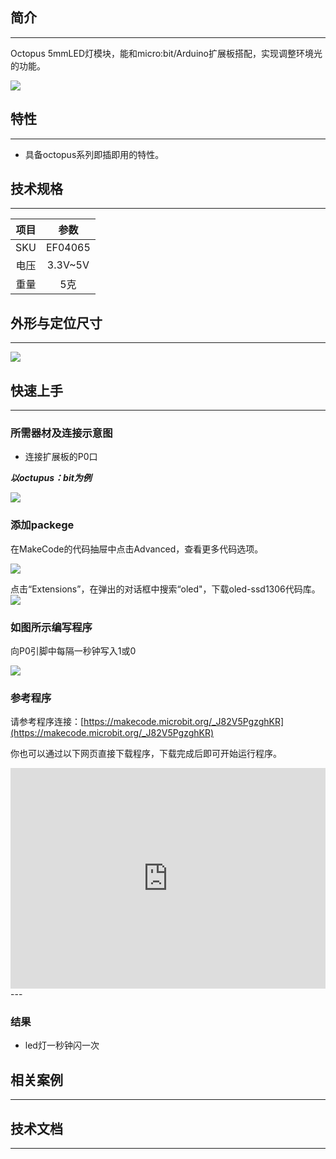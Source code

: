 ## 简介
---
Octopus 5mmLED灯模块，能和micro:bit/Arduino扩展板搭配，实现调整环境光的功能。

 ![](https://i.imgur.com/FJgPKrD.jpg)

## 特性
---
-  具备octopus系列即插即用的特性。

## 技术规格
---
项目 | 参数 
:-: | :-: 
SKU|EF04065
电压|3.3V~5V
重量|5克


## 外形与定位尺寸
---
 ![](https://i.imgur.com/G7swW1F.png)

## 快速上手
---
### 所需器材及连接示意图
- 连接扩展板的P0口

***以octupus：bit为例***

![](https://i.imgur.com/n43XoAW.jpg)

### 添加packege
在MakeCode的代码抽屉中点击Advanced，查看更多代码选项。

![](https://i.imgur.com/smtcNoB.png)

点击“Extensions”，在弹出的对话框中搜索“oled"，下载oled-ssd1306代码库。
![](https://i.imgur.com/VGSLRXB.png)

### 如图所示编写程序
向P0引脚中每隔一秒钟写入1或0

![](https://i.imgur.com/AAzv9pn.png)

### 参考程序

请参考程序连接：[https://makecode.microbit.org/_J82V5PgzghKR](https://makecode.microbit.org/_J82V5PgzghKR)

你也可以通过以下网页直接下载程序，下载完成后即可开始运行程序。

<div style="position:relative;height:0;padding-bottom:70%;overflow:hidden;"><iframe style="position:absolute;top:0;left:0;width:100%;height:100%;" src="https://makecode.microbit.org/#pub:_J82V5PgzghKR" frameborder="0" sandbox="allow-popups allow-forms allow-scripts allow-same-origin"></iframe></div>  
---

### 结果
- led灯一秒钟闪一次

## 相关案例
---

## 技术文档
---
